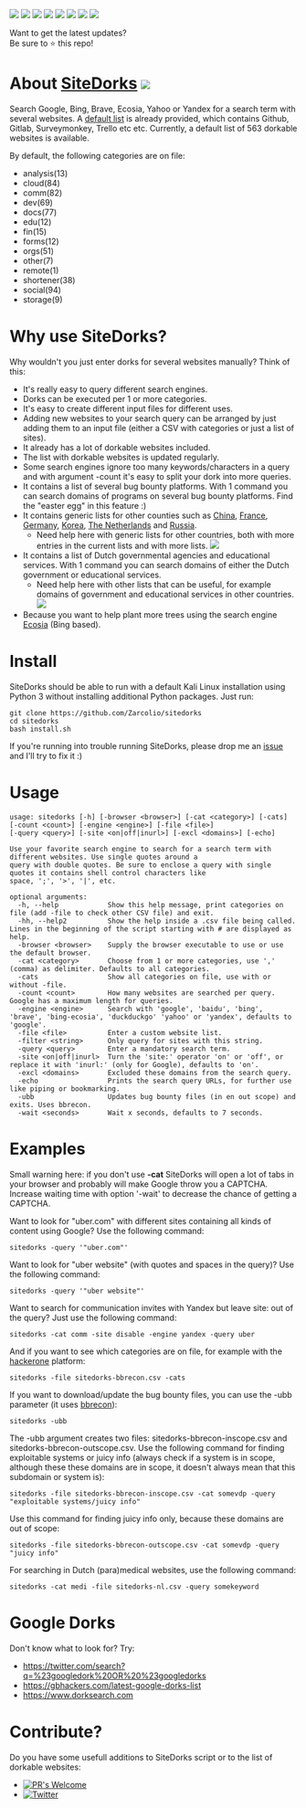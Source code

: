 ![](https://img.shields.io/github/license/Zarcolio/sitedorks) ![](https://badges.pufler.dev/visits/Zarcolio/sitedorks) ![](https://img.shields.io/github/stars/Zarcolio/sitedorks) ![](https://img.shields.io/github/forks/Zarcolio/sitedorks) ![](https://img.shields.io/github/issues/Zarcolio/sitedorks) ![](https://img.shields.io/github/issues-closed-raw/Zarcolio/sitedorks)  ![](https://img.shields.io/github/issues-pr/Zarcolio/sitedorks) ![](https://img.shields.io/github/issues-pr-closed-raw/Zarcolio/sitedorks)

Want to get the latest updates?  
Be sure to ⭐ this repo! 

# About [SiteDorks](https://github.com/Zarcolio/sitedorks) ![](https://img.shields.io/static/v1?label=&message=Help%20wanted&color=green)

Search Google, Bing, Brave, Ecosia, Yahoo or Yandex for a search term with several websites. A [default list](https://github.com/Zarcolio/sitedorks/blob/master/csv/sitedorks.csv) is already provided, which contains Github, Gitlab, Surveymonkey, Trello etc etc. Currently, a default list of 563 dorkable websites is available.

By default, the following categories are on file: 

* analysis(13)
* cloud(84)
* comm(82)
* dev(69)
* docs(77)
* edu(12)
* fin(15)
* forms(12)
* orgs(51)
* other(7)
* remote(1)
* shortener(38)
* social(94)
* storage(9)

# Why use SiteDorks?
Why wouldn't you just enter dorks for several websites manually? Think of this:
* It's really easy to query different search engines.
* Dorks can be executed per 1 or more categories.
* It's easy to create different input files for different uses.
* Adding new websites to your search query can be arranged by just adding them to an input file (either a CSV with categories or just a list of sites).
* It already has a lot of dorkable websites included.
* The list with dorkable websites is updated regularly.
* Some search engines ignore too many keywords/characters in a query and with argument -count it's easy to split your dork into more queries.
* It contains a list of several bug bounty platforms. With 1 command you can search domains of programs on several bug bounty platforms. Find the "easter egg" in this feature :)
* It contains generic lists for other counties such as [China](https://github.com/Zarcolio/sitedorks/blob/master/csv/sitedorks-cn.csv), [France](https://github.com/Zarcolio/sitedorks/blob/master/csv/sitedorks-fr.csv), [Germany](https://github.com/Zarcolio/sitedorks/blob/master/csv/sitedorks-de.csv), [Korea](https://github.com/Zarcolio/sitedorks/blob/master/csv/sitedorks-kr.csv), [The Netherlands](https://github.com/Zarcolio/sitedorks/blob/master/csv/sitedorks-nl.csv) and [Russia](https://github.com/Zarcolio/sitedorks/blob/master/csv/sitedorks-ru.csv).
  * Need help here with generic lists for other countries, both with more entries in the current lists and with more lists. ![](https://img.shields.io/static/v1?label=&message=Help%20wanted&color=green)
* It contains a list of Dutch governmental agencies and educational services. With 1 command you can search domains of either the Dutch government or educational services.
  * Need help here with other lists that can be useful, for example domains of government and educational services in other countries. ![](https://img.shields.io/static/v1?label=&message=Help%20wanted&color=green)
* Because you want to help plant more trees using the search engine [Ecosia](https://www.ecosia.org) (Bing based).

# Install
SiteDorks should be able to run with a default Kali Linux installation using Python 3 without installing additional Python packages.
Just run:
```
git clone https://github.com/Zarcolio/sitedorks
cd sitedorks
bash install.sh
```
If you're running into trouble running SiteDorks, please drop me an [issue](https://github.com/Zarcolio/sitedorks/issues) and I'll try to fix it :)

# Usage
```
usage: sitedorks [-h] [-browser <browser>] [-cat <category>] [-cats] [-count <count>] [-engine <engine>] [-file <file>]
[-query <query>] [-site <on|off|inurl>] [-excl <domains>] [-echo]

Use your favorite search engine to search for a search term with different websites. Use single quotes around a
query with double quotes. Be sure to enclose a query with single quotes it contains shell control characters like
space, ';', '>', '|', etc.

optional arguments:
  -h, --help            Show this help message, print categories on file (add -file to check other CSV file) and exit.
  -hh, --help2          Show the help inside a .csv file being called. Lines in the beginning of the script starting with # are displayed as help.
  -browser <browser>    Supply the browser executable to use or use the default browser.
  -cat <category>       Choose from 1 or more categories, use ',' (comma) as delimiter. Defaults to all categories.
  -cats                 Show all categories on file, use with or without -file.
  -count <count>        How many websites are searched per query. Google has a maximum length for queries.
  -engine <engine>      Search with 'google', 'baidu', 'bing', 'brave', 'bing-ecosia', 'duckduckgo' 'yahoo' or 'yandex', defaults to 'google'.
  -file <file>          Enter a custom website list.
  -filter <string>      Only query for sites with this string.
  -query <query>        Enter a mandatory search term.
  -site <on|off|inurl>  Turn the 'site:' operator 'on' or 'off', or replace it with 'inurl:' (only for Google), defaults to 'on'.
  -excl <domains>       Excluded these domains from the search query.
  -echo                 Prints the search query URLs, for further use like piping or bookmarking.
  -ubb                  Updates bug bounty files (in en out scope) and exits. Uses bbrecon.
  -wait <seconds>       Wait x seconds, defaults to 7 seconds.
```

# Examples
Small warning here: if you don't use **-cat** SiteDorks will open a lot of tabs in your browser and probably will make Google throw you a CAPTCHA. Increase waiting time with option '-wait' to decrease the chance of getting a CAPTCHA.

Want to look for "uber.com" with different sites containing all kinds of content using Google? Use the following command:
```
sitedorks -query '"uber.com"'
```
Want to look for "uber website" (with quotes and spaces in the query)? Use the following command:
```
sitedorks -query '"uber website"'
```
Want to search for communication invites with Yandex but leave site: out of the query? Just use the following command:
```
sitedorks -cat comm -site disable -engine yandex -query uber
```
And if you  want to see which categories are on file, for example with the [hackerone](https://www.hackerone.com) platform:
```
sitedorks -file sitedorks-bbrecon.csv -cats
```
If you want to download/update the bug bounty files, you can use the -ubb parameter (it uses [bbrecon](https://github.com/serain/bbrecon)):
```
sitedorks -ubb
```
The -ubb argument creates two files: sitedorks-bbrecon-inscope.csv and sitedorks-bbrecon-outscope.csv.
Use the following command for finding exploitable systems or juicy info (always check if a system is in scope, although these these domains are in scope, it doesn't always mean that this subdomain or system is):
```
sitedorks -file sitedorks-bbrecon-inscope.csv -cat somevdp -query "exploitable systems/juicy info"
```
Use this command for finding juicy info only, because these domains are out of scope:
```
sitedorks -file sitedorks-bbrecon-outscope.csv -cat somevdp -query "juicy info"
```
For searching in Dutch (para)medical websites, use the following command:
```
sitedorks -cat medi -file sitedorks-nl.csv -query somekeyword
```

# Google Dorks
Don't know what to look for? 
Try:
* https://twitter.com/search?q=%23googledork%20OR%20%23googledorks
* https://gbhackers.com/latest-google-dorks-list
* https://www.dorksearch.com

# Contribute?
Do you have some usefull additions to SiteDorks script or to the list of dorkable websites:

* [![PR's Welcome](https://img.shields.io/badge/PRs-welcome-brightgreen.svg?style=flat)](https://github.com/Zarcolio/sitedorks/pulls) 
* [![Twitter](https://img.shields.io/twitter/url/https/twitter.com/zarcolio.svg?style=social&label=Contact%20me)](https://twitter.com/zarcolio)
